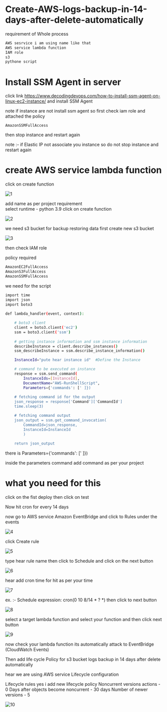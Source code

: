 # Create-AWS-logs-backup-in-14-days-after-delete-automatically

requirement of Whole process

```sh
AWS sesrvice i am using name like that 
AWS service lambda function
IAM role 
s3
pythone script 
```





# Install SSM Agent in server 


click link https://www.decodingdevops.com/how-to-install-ssm-agent-on-linux-ec2-instance/  and install SSM Agent  

note if instance are not install ssm agent so first check iam role and attached the policy  

```
AmazonSSMFullAccess
```

then stop instance and restart again 

note  :- if Elastic IP not associate you instance so do not stop instance and restart again 


# create AWS service lambda function 
 
click on create function 

![1](https://user-images.githubusercontent.com/95281045/189846281-7a645d99-fef1-42b2-afc5-e9b8c53c19c9.png)



add name as per project requirement  
select runtime - python 3.9
click on create function 

![2](https://user-images.githubusercontent.com/95281045/189846692-5324a415-9aca-4a0a-a0c2-8028aec58b6e.png)



we need s3 bucket for backup restoring data 
first create new s3 bucket 

![3](https://user-images.githubusercontent.com/95281045/189846774-b100786a-1cfc-4c8a-b4ce-1280a4f28f37.png)



then check IAM role 

policy required  

```sh
AmazonEC2FullAccess
AmazonS3FullAccess
AmazonSSMFullAccess
```



we need for the script 

```sh
import time
import json
import boto3
    
def lambda_handler(event, context):

    # boto3 client
    client = boto3.client('ec2')
    ssm = boto3.client('ssm')
    
    # getting instance information and ssm instance information
    describeInstance = client.describe_instances()
    ssm_describeInstance = ssm.describe_instance_information()

    InstanceId="pute hear instance id"	#Define the Instance

    # command to be executed on instance
    response = ssm.send_command(
        InstanceIds=[InstanceId],
        DocumentName="AWS-RunShellScript",
        Parameters={'commands': [' ]})
                
    # fetching command id for the output
    json_response = response['Command']['CommandId']
    time.sleep(3)

    # fetching command output
    json_output = ssm.get_command_invocation(
        CommandId=json_response,
        InstanceId=InstanceId
        )
        
    return json_output 
```


there is Parameters={'commands': [' ]})

inside the parameters command add command as per your project 

# what you need for this

click on the fist deploy then click on test  


Now hit cron for every 14 days 

now go to AWS service Amazon EventBridge 
and click to Rules under the events 


![4](https://user-images.githubusercontent.com/95281045/189846906-597b014a-6e55-4933-aba8-58c1386f8bc2.png)




click Create rule 


![5](https://user-images.githubusercontent.com/95281045/189846950-f8cd7ead-bf01-4a6f-ba60-35a29f4214da.png)



type hear rule name 
then click to Schedule 
and click on the next button 


![6](https://user-images.githubusercontent.com/95281045/189847012-7a57b416-9bc0-47eb-9187-9966faa23c70.png)




hear add cron time for hit as per your time 


![7](https://user-images.githubusercontent.com/95281045/189847097-325cf9be-9cf7-429c-891f-b32f6b747118.png)



ex. :-  Schedule expression: cron(0 10 8/14 * ? *)
then click to next button 
 
![8](https://user-images.githubusercontent.com/95281045/189847171-96fd0dbe-b326-414a-9af0-0e6259796b8e.png)




select a target lambda function 
and select your function and then click next button 


![9](https://user-images.githubusercontent.com/95281045/189848362-9d80e6fe-4a0b-44c0-a750-5f5e7cb67110.png)



now check your lambda function its automatically attack to EventBridge (CloudWatch Events) 


Then add life cycle Policy for s3 bucket logs backup in 14 days after delete automatically

hear we are using AWS service Lifecycle configuration

Lifecycle rules
yes i add new lifecycle policy 
Noncurrent versions actions - 0 
Days after objects become noncurrent - 30 days 
Number of newer versions - 5

![10](https://user-images.githubusercontent.com/95281045/189847345-34e32c1d-d4ab-4a0c-8f75-2d4678da97ad.png)
